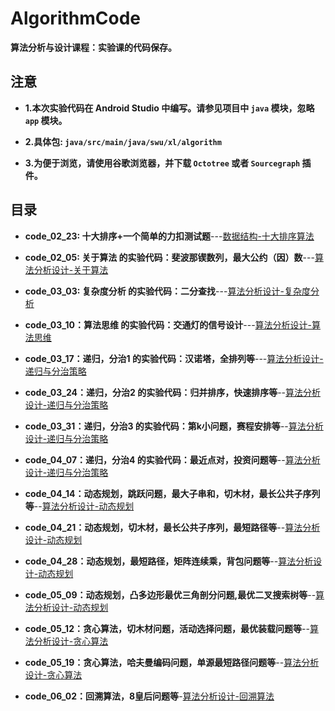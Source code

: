 # AlgorithmCode

**算法分析与设计课程：实验课的代码保存。**

## 注意

- **1.本次实验代码在 Android Studio 中编写。请参见项目中 `java` 模块，忽略 `app` 模块。**

- **2.具体包: `java/src/main/java/swu/xl/algorithm`**

- **3.为便于浏览，请使用谷歌浏览器，并下载 `Octotree` 或者 `Sourcegraph` 插件。**

## 目录

- **code_02_23: 十大排序+一个简单的力扣测试题**---[数据结构-十大排序算法](https://fanandjiu.com/%E6%95%B0%E6%8D%AE%E7%BB%93%E6%9E%84-%E5%85%AB%E5%A4%A7%E6%8E%92%E5%BA%8F/)

- **code_02_05: 关于算法 的实验代码：斐波那锲数列，最大公约（因）数**---[算法分析设计-关于算法](https://fanandjiu.com/%E7%AE%97%E6%B3%95%E5%88%86%E6%9E%90%E8%AE%BE%E8%AE%A1-%E5%85%B3%E4%BA%8E%E7%AE%97%E6%B3%95/)

- **code_03_03: 复杂度分析 的实验代码：二分查找**---[算法分析设计-复杂度分析](https://fanandjiu.com/%E7%AE%97%E6%B3%95%E5%88%86%E6%9E%90%E8%AE%BE%E8%AE%A1-%E5%A4%8D%E6%9D%82%E5%BA%A6%E5%88%86%E6%9E%90/)

- **code_03_10：算法思维 的实验代码：交通灯的信号设计**---[算法分析设计-算法思维](https://fanandjiu.com/%E7%AE%97%E6%B3%95%E5%88%86%E6%9E%90%E8%AE%BE%E8%AE%A1-%E7%AE%97%E6%B3%95%E6%80%9D%E7%BB%B4/)

- **code_03_17：递归，分治1 的实验代码：汉诺塔，全排列等**---[算法分析设计-递归与分治策略](https://fanandjiu.com/%E7%AE%97%E6%B3%95%E5%88%86%E6%9E%90%E8%AE%BE%E8%AE%A1-%E9%80%92%E5%BD%92%EF%BC%8C%E5%88%86%E6%B2%BB/)

- **code_03_24：递归，分治2 的实验代码：归并排序，快速排序等**--[算法分析设计-递归与分治策略](https://fanandjiu.com/%E7%AE%97%E6%B3%95%E5%88%86%E6%9E%90%E8%AE%BE%E8%AE%A1-%E9%80%92%E5%BD%92%EF%BC%8C%E5%88%86%E6%B2%BB/)

- **code_03_31：递归，分治3 的实验代码：第k小问题，赛程安排等**--[算法分析设计-递归与分治策略](https://fanandjiu.com/%E7%AE%97%E6%B3%95%E5%88%86%E6%9E%90%E8%AE%BE%E8%AE%A1-%E9%80%92%E5%BD%92%EF%BC%8C%E5%88%86%E6%B2%BB/)

- **code_04_07：递归，分治4 的实验代码：最近点对，投资问题等**--[算法分析设计-递归与分治策略](https://fanandjiu.com/%E7%AE%97%E6%B3%95%E5%88%86%E6%9E%90%E8%AE%BE%E8%AE%A1-%E9%80%92%E5%BD%92%EF%BC%8C%E5%88%86%E6%B2%BB/)

- **code_04_14：动态规划，跳跃问题，最大子串和，切木材，最长公共子序列等**--[算法分析设计-动态规划](https://fanandjiu.com/%E7%AE%97%E6%B3%95%E5%88%86%E6%9E%90%E8%AE%BE%E8%AE%A1-%E5%8A%A8%E6%80%81%E8%A7%84%E5%88%92/#more)

- **code_04_21：动态规划，切木材，最长公共子序列，最短路径等**--[算法分析设计-动态规划](https://fanandjiu.com/%E7%AE%97%E6%B3%95%E5%88%86%E6%9E%90%E8%AE%BE%E8%AE%A1-%E5%8A%A8%E6%80%81%E8%A7%84%E5%88%92/#more)

- **code_04_28：动态规划，最短路径，矩阵连续乘，背包问题等**--[算法分析设计-动态规划](https://fanandjiu.com/%E7%AE%97%E6%B3%95%E5%88%86%E6%9E%90%E8%AE%BE%E8%AE%A1-%E5%8A%A8%E6%80%81%E8%A7%84%E5%88%92/#more)

- **code_05_09：动态规划，凸多边形最优三角剖分问题,最优二叉搜索树等**--[算法分析设计-动态规划](https://fanandjiu.com/%E7%AE%97%E6%B3%95%E5%88%86%E6%9E%90%E8%AE%BE%E8%AE%A1-%E5%8A%A8%E6%80%81%E8%A7%84%E5%88%92/#more)

- **code_05_12：贪心算法，切木材问题，活动选择问题，最优装载问题等**--[算法分析设计-贪心算法](https://fanandjiu.com/%E7%AE%97%E6%B3%95%E5%88%86%E6%9E%90%E8%AE%BE%E8%AE%A1-%E8%B4%AA%E5%BF%83%E7%AE%97%E6%B3%95/#more)

- **code_05_19：贪心算法，哈夫曼编码问题，单源最短路径问题等**--[算法分析设计-贪心算法](https://fanandjiu.com/%E7%AE%97%E6%B3%95%E5%88%86%E6%9E%90%E8%AE%BE%E8%AE%A1-%E8%B4%AA%E5%BF%83%E7%AE%97%E6%B3%95/#more)

- **code_06_02：回溯算法，8皇后问题等**-[算法分析设计-回溯算法]()
